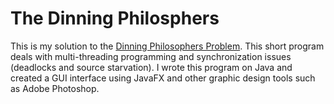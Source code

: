 <h1>The Dinning Philosphers</h1>

 This is my solution to the <a href="https://en.wikipedia.org/wiki/Dining_philosophers_problem">Dinning Philosophers Problem</a>. This short program deals with multi-threading programming and synchronization issues (deadlocks and source starvation). I wrote this program on Java and created a GUI interface using JavaFX and other graphic design tools such as Adobe Photoshop.